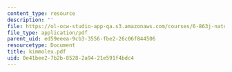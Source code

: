 ```yaml
---
content_type: resource
description: ''
file: https://ol-ocw-studio-app-qa.s3.amazonaws.com/courses/6-863j-natural-language-and-the-computer-representation-of-knowledge-spring-2003/0e41bee27b2b85282a9421e591f4bdc4_kimmolex.pdf
file_type: application/pdf
parent_uid: ed59eeea-9cb3-3556-fbe2-26c06f844506
resourcetype: Document
title: kimmolex.pdf
uid: 0e41bee2-7b2b-8528-2a94-21e591f4bdc4
---
```

